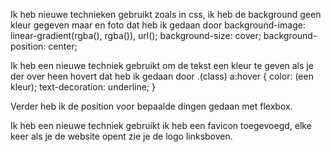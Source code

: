 Ik heb nieuwe technieken gebruikt zoals in css, ik heb de background geen kleur gegeven maar en foto dat heb ik gedaan door     background-image: linear-gradient(rgba(), rgba()), url(); background-size: cover; background-position: center;

Ik heb een nieuwe techniek gebruikt om de tekst een kleur te geven als je der over heen hovert dat heb ik gedaan door .(class) a:hover { color: (een kleur); text-decoration: underline; }

Verder heb ik de position voor bepaalde dingen gedaan met flexbox.

Ik heb een nieuwe techniek gebruikt ik heb een favicon toegevoegd, elke keer als je de website opent zie je de logo linksboven.
